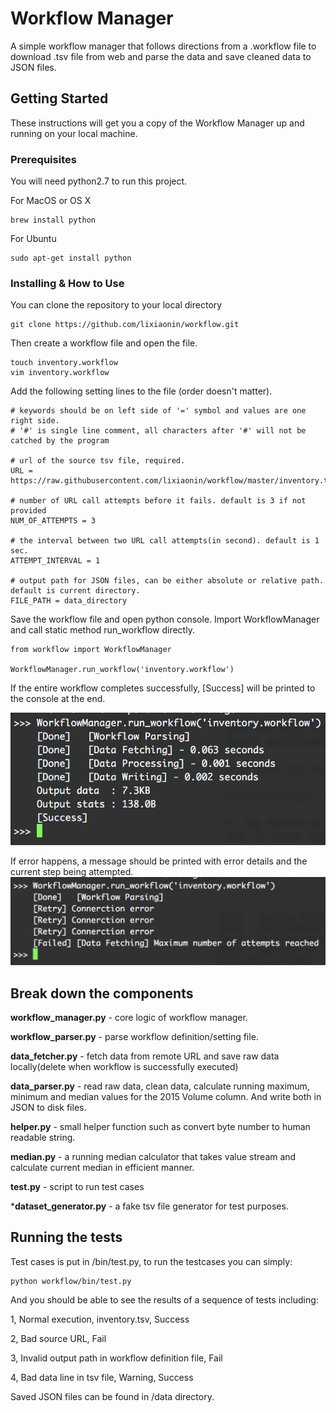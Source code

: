 # Workflow Manager

A simple workflow manager that follows directions from a .workflow file to download .tsv file from web and parse the data and save cleaned data to JSON files.

## Getting Started

These instructions will get you a copy of the Workflow Manager up and running on your local machine.

### Prerequisites

You will need python2.7 to run this project.

For MacOS or OS X
```
brew install python
```

For Ubuntu
```
sudo apt-get install python
```

### Installing & How to Use


You can clone the repository to your local directory 
```
git clone https://github.com/lixiaonin/workflow.git
```

Then create a workflow file and open the file.
```
touch inventory.workflow
vim inventory.workflow
```

Add the following setting lines to the file (order doesn't matter).
```
# keywords should be on left side of '=' symbol and values are one right side.
# '#' is single line comment, all characters after '#' will not be catched by the program

# url of the source tsv file, required.
URL = https://raw.githubusercontent.com/lixiaonin/workflow/master/inventory.tsv

# number of URL call attempts before it fails. default is 3 if not provided
NUM_OF_ATTEMPTS = 3

# the interval between two URL call attempts(in second). default is 1 sec.
ATTEMPT_INTERVAL = 1

# output path for JSON files, can be either absolute or relative path. default is current directory.
FILE_PATH = data_directory

```

Save the workflow file and open python console.
Import WorkflowManager and call static method run_workflow directly.
```
from workflow import WorkflowManager

WorkflowManager.run_workflow('inventory.workflow')
```
If the entire workflow completes successfully, [Success] will be printed to the console at the end. 

![alt text](https://raw.githubusercontent.com/lixiaonin/workflow/master/Screen%20Shot%202017-06-16%20at%208.46.03%20PM.png)

If error happens, a message should be printed with error details and the current step being attempted.
![alt text](https://raw.githubusercontent.com/lixiaonin/workflow/master/Screen%20Shot%202017-06-16%20at%208.49.00%20PM.png)


## Break down the components


**workflow_manager.py** - core logic of workflow manager.

**workflow_parser.py** - parse workflow definition/setting file.

**data_fetcher.py** - fetch data from remote URL and save raw data locally(delete when workflow is successfully executed)

**data_parser.py** - read raw data, clean data, calculate running maximum, minimum and median values for the 2015 Volume column. And write both in JSON to disk files.

**helper.py** - small helper function such as convert byte number to human readable string.

**median.py** - a running median calculator that takes value stream and calculate current median in efficient manner.

**test.py** - script to run test cases

***dataset_generator.py** - a fake tsv file generator for test purposes.



## Running the tests

Test cases is put in /bin/test.py, to run the testcases you can simply:
```
python workflow/bin/test.py
```
And you should be able to see the results of a sequence of tests including:

1, Normal execution, inventory.tsv, Success

2, Bad source URL, Fail

3, Invalid output path in workflow definition file, Fail

4, Bad data line in tsv file, Warning, Success

Saved JSON files can be found in /data directory.

